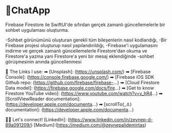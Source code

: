 # 💬ChatApp

Firebase Firestore ile SwiftUI'de sıfırdan gerçek zamanlı güncellemelerle bir sohbet uygulaması oluşturma.

-Sohbet görünümünü oluşturan gerekli tüm bileşenlerin nasıl kodlandığı, 
-Bir Firebase projesi oluşturup nasıl yapılandırıldığı, 
-Firebase'i uygulamasını indirme ve gerçek zamanlı güncellemelerle Firestore'dan okuma ve Firestore'a yazma yani Firestore'a yeni bir mesaj eklendiğinde -sohbet görüşmesinin anında güncellenmesi 

🔗 The Links I use:
➡ [Unsplash]: (https://unsplash.com/)
➡ [Firebase Console]: (https://console.firebase.google.com/)
➡ [Firebase iOS SDK Github repo: (https://github.com/firebase/firebase-...)
➡ [Cloud Firestore Data model]: (https://firebase.google.com/docs/fire...)
➡ [Get to know Firestore YouTube video]: (https://www.youtube.com/watch?v=v_hR4...)
➡ [ScrollViewReader documentation]: (https://developer.apple.com/documenta...)
➡ [scrollTo(_:anchor:) documentation]: (https://developer.apple.com/documenta...)


👋🏻 Let's connect!
[LinkedIn]: (https://www.linkedin.com/in/zeynep-d-89a091209/)
[Medium]:(https://medium.com/@zeynepalidemirtas)
